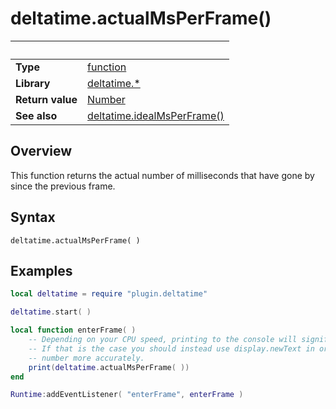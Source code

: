 # deltatime.actualMsPerFrame()

|                      | &nbsp; 
| -------------------- | ---------------------------------------------------------------
| __Type__             | [function](http://docs.coronalabs.com/api/type/Function.html)
| __Library__          | [deltatime.*](Readme.markdown)
| __Return value__     | [Number](https://docs.coronalabs.com/api/type/Number.html)
| __See also__         | [deltatime.idealMsPerFrame()](idealMsPerFrame.markdown)


## Overview

This function returns the actual number of milliseconds that have gone by since the previous frame.


## Syntax

	deltatime.actualMsPerFrame( )


## Examples

``````lua
local deltatime = require "plugin.deltatime"

deltatime.start( )

local function enterFrame( )
	-- Depending on your CPU speed, printing to the console will significantly reduce your fps.
	-- If that is the case you should instead use display.newText in order to show this 
	-- number more accurately.
	print(deltatime.actualMsPerFrame( ))
end

Runtime:addEventListener( "enterFrame", enterFrame )
``````